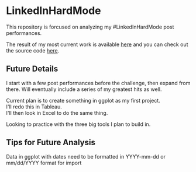 # LinkedInHardMode
This repository is forcused on analyzing my #LinkedInHardMode post performances.

The result of my most current work is available [here](https://github.com/davidmvermillion/LinkedInHardMode/blob/main/LinkedInHarderModeReport.pdf) and you can check out the source code [here](https://github.com/davidmvermillion/LinkedInHardMode/blob/main/Analysis_HarderMode.R).

## Future Details
I start with a few post performances before the challenge, then expand from there. Will eventually include a series of my greatest hits as well.

Current plan is to create something in ggplot as my first project. \
I'll redo this in Tableau. \
I'll then look in Excel to do the same thing.

Looking to practice with the three big tools I plan to build in.

## Tips for Future Analysis
Data in ggplot with dates need to be formatted in YYYY-mm-dd or mm/dd/YYYY format for import
